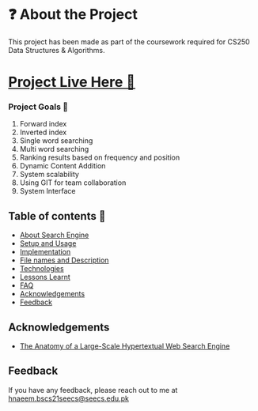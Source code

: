 # ❓ About the Project

This project has been made as part of the coursework required for CS250 Data Structures & Algorithms.

# [Project Live Here 🚀](https://umerkay.github.io/processorsim/)

### Project Goals 🥅

1. Forward index
2. Inverted index
3. Single word searching
4. Multi word searching
5. Ranking results based on frequency and position
6. Dynamic Content Addition
7. System scalability
8. Using GIT for team collaboration
9. System Interface

## Table of contents 📃

- [About Search Engine](#About-Search-Engine)
- [Setup and Usage](#Setup-and-Usage)
- [Implementation](#Implementation)
- [File names and Description](#File-names-and-Description)
- [Technologies](#Technologies)
- [Lessons Learnt](#Lessons-Learnt)
- [FAQ](#FAQ)
- [Acknowledgements](#Acknowledgements)
- [Feedback](#Feedback)


## Acknowledgements

- [The Anatomy of a Large-Scale Hypertextual Web Search Engine](file:///F:/Data%20Structures/Google%20Research%20Paper.pdf)

## Feedback

If you have any feedback, please reach out to me at hnaeem.bscs21seecs@seecs.edu.pk
